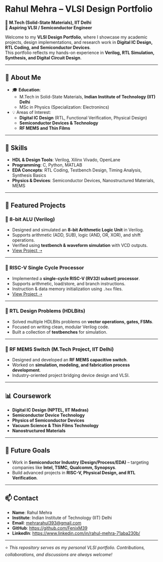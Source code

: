 # Rahul Mehra – VLSI Design Portfolio

📍 **M.Tech (Solid-State Materials), IIT Delhi**  
🎯 **Aspiring VLSI / Semiconductor Engineer**  

Welcome to my **VLSI Design Portfolio**, where I showcase my academic projects, design implementations, and research work in **Digital IC Design, RTL Coding, and Semiconductor Devices**.  
This portfolio reflects my hands-on experience in **Verilog, RTL Simulation, Synthesis, and Digital Circuit Design**.

---

## 🏫 About Me

- 🎓 **Education**:  
  - M.Tech in Solid-State Materials, **Indian Institute of Technology (IIT) Delhi**  
  - MSc in Physics (Specialization: Electronincs)  
- 💡 Areas of Interest:  
  - **Digital IC Design** (RTL, Functional Verification, Physical Design)  
  - **Semiconductor Devices & Technology**  
  - **RF MEMS and Thin Films**  

---

## 🔑 Skills

- **HDL & Design Tools**: Verilog, Xilinx Vivado, OpenLane
- **Programming**: C, Python, MATLAB  
- **EDA Concepts**: RTL Coding, Testbench Design, Timing Analysis, Synthesis Basics  
- **Physics & Devices**: Semiconductor Devices, Nanostructured Materials, MEMS  

---

## 📂 Featured Projects

### 🔹 8-bit ALU (Verilog)
- Designed and simulated an **8-bit Arithmetic Logic Unit** in Verilog.  
- Supports arithmetic (ADD, SUB), logic (AND, OR, XOR), and shift operations.  
- Verified using **testbench & waveform simulation** with VCD outputs.  
- [View Project ➝](./alu-8bit)

---

### 🔹 RISC-V Single Cycle Processor
- Implemented a **single-cycle RISC-V (RV32I subset) processor**.  
- Supports arithmetic, load/store, and branch instructions.  
- Instruction & data memory initialization using `.hex` files.  
- [View Project ➝](./riscv-single-cycle)

---

### 🔹 RTL Design Problems (HDLBits)
- Solved multiple HDLBits problems on **vector operations, gates, FSMs**.  
- Focused on writing clean, modular Verilog code.  
- Built a collection of **testbenches** for simulation.  

---

### 🔹 RF MEMS Switch (M.Tech Project, IIT Delhi)
- Designed and developed an **RF MEMS capacitive switch**.  
- Worked on **simulation, modeling, and fabrication process development**.  
- Industry-oriented project bridging device design and VLSI.  

---

## 📊 Coursework

- **Digital IC Design (NPTEL, IIT Madras)**  
- **Semiconductor Device Technology**  
- **Physics of Semiconductor Devices**  
- **Vacuum Science & Thin Films Technology**  
- **Nanostructured Materials**  

---

## 🚀 Future Goals

- Work in **Semiconductor Industry (Design/Process/EDA)** – targeting companies like **Intel, TSMC, Qualcomm, Synopsys**.  
- Build advanced projects in **RISC-V, Physical Design, and RTL Verification**.  

---

## 📫 Contact

- **Name**: Rahul Mehra  
- **Institute**: Indian Institute of Technology (IIT) Delhi  
- **Email**: mehrarahul393@gmail.com
- **GitHub**: https://github.com/FenixM39
- **LinkedIn**: https://www.linkedin.com/in/rahul-mehra-71aba230b/
---

⭐ *This repository serves as my personal VLSI portfolio. Contributions, collaborations, and discussions are always welcome!*  

